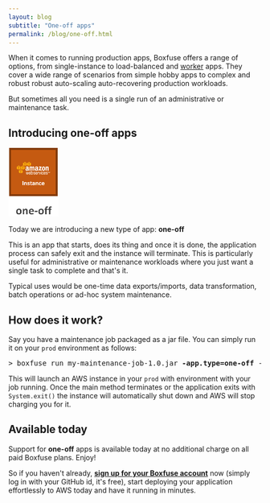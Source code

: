```yaml
---
layout: blog
subtitle: "One-off apps"
permalink: /blog/one-off.html
---
```

When it comes to running production apps, Boxfuse offers a range of options, from single-instance to load-balanced and
[worker](/blog/worker) apps. They cover a wide range of scenarios from simple hobby apps to complex and robust
robust auto-scaling auto-recovering production workloads.

But sometimes all you need is a single run of an administrative or maintenance task.

## Introducing one-off apps

![one-off app](/assets/posts/one-off/one-off.png)

Today we are introducing a new type of app: **one-off**

This is an app that starts, does its thing and once it is done, the application process can safely exit and the instance
will terminate. This is particularly useful for administrative or maintenance workloads where you just want a single
task to complete and that's it.

Typical uses would be one-time data exports/imports, data transformation, batch operations or ad-hoc system maintenance.

## How does it work?

Say you have a maintenance job packaged as a jar file. You can simply run it on your `prod` environment as follows:

<pre class="console"><span>&gt;</span> boxfuse run my-maintenance-job-1.0.jar <strong>-app.type=one-off</strong> -env=prod</pre>

This will launch an AWS instance in your `prod` with environment with your job running. Once the main method terminates
or the application exits with `System.exit()` the instance will automatically shut down and AWS will stop charging you
for it. 

## Available today

Support for **one-off** apps is available today at no additional charge on all paid Boxfuse plans. Enjoy!

So if you haven't already,
[**sign up for your Boxfuse account**](https://console.boxfuse.com) now (simply log in with your GitHub id, it's free),
start deploying your application effortlessly to AWS today and have it running in minutes.